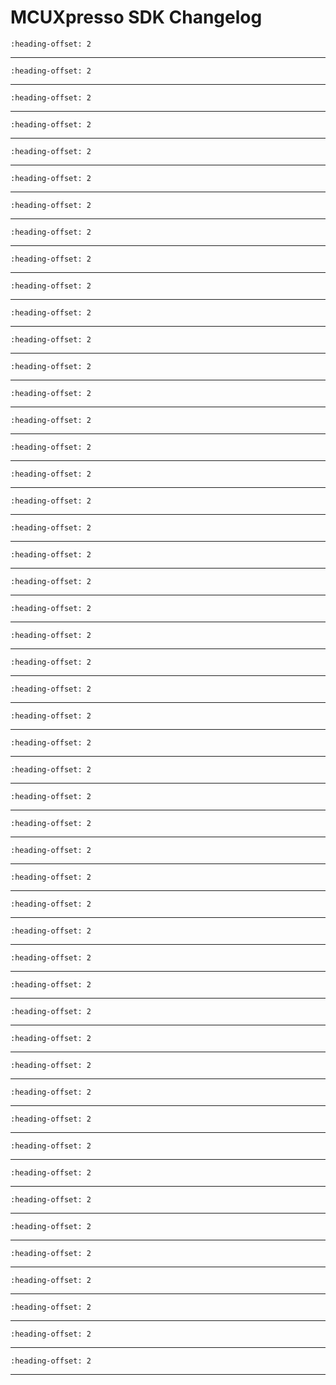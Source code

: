# MCUXpresso SDK Changelog

```{include} ../../../../drivers/aoi/doxygen/ChangeLog_aoi.md
:heading-offset: 2
```
---
```{include} ../../../../drivers/cdog/doxygen/ChangeLog_cdog.md
:heading-offset: 2
```
---
```{include} ../../../../devices/MCX/MCXA/MCXA156/drivers/doxygen/ChangeLog_clock.md
:heading-offset: 2
```
---
```{include} ../../../../drivers/mcx_cmc/doxygen/ChangeLog_cmc.md
:heading-offset: 2
```
---
```{include} ../../../../drivers/common/doxygen/ChangeLog_common.md
:heading-offset: 2
```
---
```{include} ../../../../drivers/crc/doxygen/ChangeLog_crc.md
:heading-offset: 2
```
---
```{include} ../../../../drivers/ctimer/doxygen/ChangeLog_ctimer.md
:heading-offset: 2
```
---
```{include} ../../../../drivers/dac_1/doxygen/ChangeLog_dac.md
:heading-offset: 2
```
---
```{include} ../../../../drivers/edma4/doxygen/ChangeLog_edma.md
:heading-offset: 2
```
---
```{include} ../../../../drivers/eim/doxygen/ChangeLog_eim.md
:heading-offset: 2
```
---
```{include} ../../../../drivers/eqdc/doxygen/ChangeLog_eqdc.md
:heading-offset: 2
```
---
```{include} ../../../../drivers/erm/doxygen/ChangeLog_erm.md
:heading-offset: 2
```
---
```{include} ../../../../drivers/flexcan/doxygen/ChangeLog_flexcan.md
:heading-offset: 2
```
---
```{include} ../../../../drivers/flexio/doxygen/ChangeLog_flexio.md
:heading-offset: 2
```
---
```{include} ../../../../drivers/flexio/i2c/doxygen/ChangeLog_flexio_i2c_master.md
:heading-offset: 2
```
---
```{include} ../../../../drivers/flexio/i2s/doxygen/ChangeLog_flexio_i2s.md
:heading-offset: 2
```
---
```{include} ../../../../drivers/flexio/i2s/doxygen/ChangeLog_flexio_i2s_edma.md
:heading-offset: 2
```
---
```{include} ../../../../drivers/flexio/mculcd/doxygen/ChangeLog_flexio_mculcd.md
:heading-offset: 2
```
---
```{include} ../../../../drivers/flexio/mculcd/doxygen/ChangeLog_flexio_mculcd_edma.md
:heading-offset: 2
```
---
```{include} ../../../../drivers/flexio/spi/doxygen/ChangeLog_flexio_spi.md
:heading-offset: 2
```
---
```{include} ../../../../drivers/flexio/uart/doxygen/ChangeLog_flexio_uart.md
:heading-offset: 2
```
---
```{include} ../../../../drivers/flexio/uart/doxygen/ChangeLog_flexio_uart_edma.md
:heading-offset: 2
```
---
```{include} ../../../../drivers/lpc_freqme/doxygen/ChangeLog_freqme.md
:heading-offset: 2
```
---
```{include} ../../../../drivers/glikey/doxygen/ChangeLog_glikey.md
:heading-offset: 2
```
---
```{include} ../../../../drivers/gpio/doxygen/ChangeLog_gpio.md
:heading-offset: 2
```
---
```{include} ../../../../drivers/i3c/doxygen/ChangeLog_i3c.md
:heading-offset: 2
```
---
```{include} ../../../../drivers/i3c/doxygen/ChangeLog_i3c_edma.md
:heading-offset: 2
```
---
```{include} ../../../../drivers/inputmux/doxygen/ChangeLog_inputmux.md
:heading-offset: 2
```
---
```{include} ../../../../drivers/lpadc/doxygen/ChangeLog_lpadc.md
:heading-offset: 2
```
---
```{include} ../../../../drivers/lpcmp/doxygen/ChangeLog_lpcmp.md
:heading-offset: 2
```
---
```{include} ../../../../drivers/lpi2c/doxygen/ChangeLog_lpi2c.md
:heading-offset: 2
```
---
```{include} ../../../../drivers/lpi2c/doxygen/ChangeLog_lpi2c_edma.md
:heading-offset: 2
```
---
```{include} ../../../../drivers/lpspi/doxygen/ChangeLog_lpspi.md
:heading-offset: 2
```
---
```{include} ../../../../drivers/lpspi/doxygen/ChangeLog_lpspi_edma.md
:heading-offset: 2
```
---
```{include} ../../../../drivers/lptmr/doxygen/ChangeLog_lptmr.md
:heading-offset: 2
```
---
```{include} ../../../../drivers/lpuart/doxygen/ChangeLog_lpuart.md
:heading-offset: 2
```
---
```{include} ../../../../drivers/lpuart/doxygen/ChangeLog_lpuart_edma.md
:heading-offset: 2
```
---
```{include} ../../../../drivers/opamp/doxygen/ChangeLog_opamp.md
:heading-offset: 2
```
---
```{include} ../../../../drivers/ostimer/doxygen/ChangeLog_ostimer.md
:heading-offset: 2
```
---
```{include} ../../../../drivers/port/doxygen/ChangeLog_port.md
:heading-offset: 2
```
---
```{include} ../../../../drivers/pwm/doxygen/ChangeLog_pwm.md
:heading-offset: 2
```
---
```{include} ../../../../devices/MCX/MCXA/MCXA156/drivers/doxygen/ChangeLog_reset.md
:heading-offset: 2
```
---
```{include} ../../../../devices/MCX/MCXA/MCXA153/drivers/doxygen/ChangeLog_romapi.md
:heading-offset: 2
```
---
```{include} ../../../../drivers/mcx_spc/doxygen/ChangeLog_spc.md
:heading-offset: 2
```
---
```{include} ../../../../drivers/trdc_1/doxygen/ChangeLog_trdc.md
:heading-offset: 2
```
---
```{include} ../../../../drivers/utick/doxygen/ChangeLog_utick.md
:heading-offset: 2
```
---
```{include} ../../../../drivers/mcx_vbat/doxygen/ChangeLog_vbat.md
:heading-offset: 2
```
---
```{include} ../../../../drivers/waketimer/doxygen/ChangeLog_waketimer.md
:heading-offset: 2
```
---
```{include} ../../../../drivers/wuu/doxygen/ChangeLog_wuu.md
:heading-offset: 2
```
---
```{include} ../../../../drivers/wwdt/doxygen/ChangeLog_wwdt.md
:heading-offset: 2
```
---
